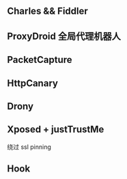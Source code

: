## Charles && Fiddler 

## ProxyDroid 全局代理机器人

## PacketCapture

## HttpCanary

## Drony

## Xposed + justTrustMe
绕过 ssl pinning

## Hook

